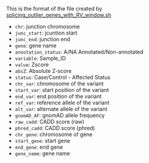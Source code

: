 This is the format of the file created by [splicing_outlier_genes_with_RV_window.sh](./splicing_outlier_analysis/splicing_outlier_genes_with_RV_window.sh)

* `chr`: junction chromosome
* `junc_start`: jcuntion start
* `junc_end`: junction end
* `gene`: gene name
* `annotation_status`: A/NA Annotated/Non-annotated
* `variable`: Sample_ID
* `value`: Zscore
* `absZ`: Absolute Z-score
* `status`: Case/Control - Affected Status
* `chr_var`: chromosome of the variant
* `start_var`: start position of the variant
* `end_var`: end position of the variant
* `ref_var`: reference allele of the variant
* `alt_var`: alternate allele of the variant
* `gnomAD_AF`: gnomAD allele frequency
* `raw_cadd`: CADD score (raw)
* `phred_cadd`: CADD score (phred)
* `chr_gene`: chromosome of gene
* `start_gene`: start gene
* `end_gene`: end gene
* `gene_name`: gene name
